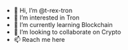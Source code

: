 - 👋 Hi, I’m @t-rex-tron
- 👀 I’m interested in Tron
- 🌱 I’m currently learning Blockchain
- 💞️ I’m looking to collaborate on Crypto
- 📫 Reach me here

<!---
t-rex-tron/t-rex-tron is a ✨ special ✨ repository because its `README.md` (this file) appears on your GitHub profile.
You can click the Preview link to take a look at your changes.
--->
